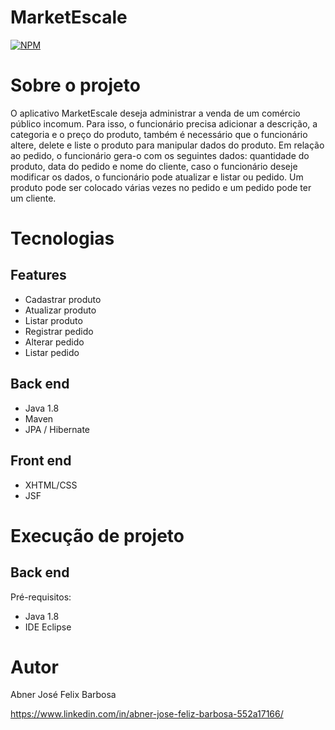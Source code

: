 # MarketEscale

[![NPM](https://img.shields.io/npm/l/react)](https://github.com/abnerjosefelixbarbosa/MarketEscale/blob/main/LICENSE)

# Sobre o projeto

O aplicativo MarketEscale deseja administrar a venda de um comércio público incomum. Para isso, o funcionário precisa adicionar a descrição, a categoria e o preço do produto, também é necessário que o funcionário altere, delete e liste o produto para manipular dados do produto. Em relação ao pedido, o funcionário gera-o com os seguintes dados: quantidade do produto, data do pedido e nome do cliente, caso o funcionário deseje modificar os dados, o funcionário pode atualizar e listar ou pedido. Um produto pode ser colocado várias vezes no pedido e um pedido pode ter um cliente.        

# Tecnologias

## Features

- Cadastrar produto
- Atualizar produto
- Listar produto
- Registrar pedido
- Alterar pedido
- Listar pedido

## Back end

- Java 1.8
- Maven
- JPA / Hibernate

## Front end

- XHTML/CSS
- JSF

# Execução de projeto

## Back end

Pré-requisitos: 

- Java 1.8
- IDE Eclipse

# Autor

Abner José Felix Barbosa

https://www.linkedin.com/in/abner-jose-feliz-barbosa-552a17166/





